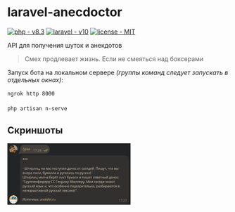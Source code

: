 # laravel-anecdoctor

<p>
    <a href="https://www.php.net/"><img src="https://img.shields.io/static/v1?label=php&message=v8.3&color=4f5b93" alt="php - v8.3"></a>
    <a href="https://laravel.com/"><img src="https://img.shields.io/static/v1?label=laravel&message=v10&color=f5372e" alt="laravel - v10"></a>
    <a href="https://mit-license.org/"><img src="https://img.shields.io/static/v1?label=license&message=MIT&color=green" alt="license - MIT"></a>
</p>

API для получения шуток и анекдотов

> Смех продлевает жизнь. Если не смеяться над боксерами

Запуск бота на локальном сервере *(группы команд следует запускать в отдельных окнах)*:

```sh
ngrok http 8000

php artisan n-serve
```

## Скриншоты

<img src="./_repo/screenshot-1.png" width="280">
